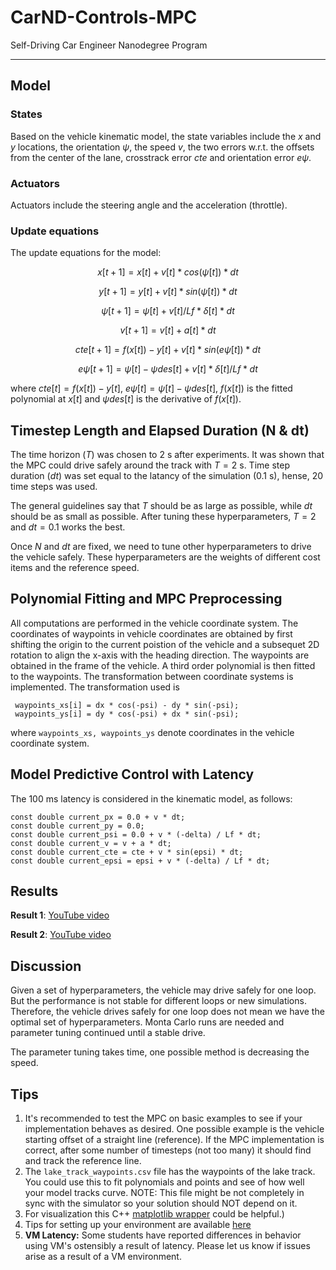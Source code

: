 # CarND-Controls-MPC
Self-Driving Car Engineer Nanodegree Program

---

## Model

### States

Based on the vehicle kinematic model, the state variables include the $x$ and $y$ locations, the orientation $\psi$, the speed $v$, the two errors w.r.t. the offsets from the center of the lane, crosstrack error $cte$ and orientation error $e\psi$.

### Actuators

Actuators include the steering angle and the acceleration (throttle).

### Update equations

 The update equations for the model:
 
 $$ x[t+1] = x[t] + v[t] * cos(\psi[t]) * dt $$
 
 $$ y[t+1] = y[t] + v[t] * sin(\psi[t]) * dt $$
 
 $$ \psi[t+1] = \psi[t] + v[t] / Lf * \delta[t] * dt $$
 
 $$ v[t+1] = v[t] + a[t] * dt $$
 
 $$ cte[t+1] = f(x[t]) - y[t] + v[t] * sin(e\psi[t]) * dt $$
 
 $$ e\psi[t+1] = \psi[t] - \psi des[t] + v[t] * \delta[t] / Lf * dt $$

 where $cte[t] = f(x[t]) - y[t]$, $e\psi[t] = \psi[t] - \psi des[t]$, $f(x[t])$ is the fitted polynomial at $x[t]$ and $\psi des[t]$ is the derivative of $f(x[t])$.
 
## Timestep Length and Elapsed Duration (N & dt)

The time horizon ($T$) was chosen to 2 s after experiments. It was shown that the MPC could drive safely around the track with $T = 2$ s. Time step duration ($dt$) was set equal to the latancy of the simulation (0.1 s), hense, 20 time steps was used.

The general guidelines say that $T$ should be as large as possible, while $dt$ should be as small as possible. After tuning these hyperparameters, $T = 2$ and $dt = 0.1$ works the best.

Once $N$ and $dt$ are fixed, we need to tune other hyperparameters to drive the vehicle safely. These hyperparameters are the weights of different cost items and the reference speed.

## Polynomial Fitting and MPC Preprocessing

All computations are performed in the vehicle coordinate system. The coordinates of waypoints in vehicle coordinates are obtained by first shifting the origin to the current poistion of the vehicle and a subsequet 2D rotation to align the x-axis with the heading direction. The waypoints are obtained in the frame of the vehicle. A third order polynomial is then fitted to the waypoints. The transformation between coordinate systems is implemented. The transformation used is 

```
 waypoints_xs[i] = dx * cos(-psi) - dy * sin(-psi);
 waypoints_ys[i] = dy * cos(-psi) + dx * sin(-psi);
```
where `waypoints_xs, waypoints_ys` denote coordinates in the vehicle coordinate system. 



## Model Predictive Control with Latency

The 100 ms latency is considered in the kinematic model, as follows:

```
const double current_px = 0.0 + v * dt;
const double current_py = 0.0;
const double current_psi = 0.0 + v * (-delta) / Lf * dt;
const double current_v = v + a * dt;
const double current_cte = cte + v * sin(epsi) * dt;
const double current_epsi = epsi + v * (-delta) / Lf * dt;
```


## Results

**Result 1**: [YouTube video](https://youtu.be/ls2YlXilbEg)


**Result 2**: [YouTube video](https://youtu.be/4q-qolE37m4)

## Discussion

Given a set of hyperparameters, the vehicle may drive safely for one loop. But the performance is not stable for different loops or new simulations. Therefore, the vehicle drives safely for one loop does not mean we have the optimal set of hyperparameters. Monta Carlo runs are needed and parameter tuning continued until a stable drive.

The parameter tuning takes time, one possible method is decreasing the speed.



## Tips

1. It's recommended to test the MPC on basic examples to see if your implementation behaves as desired. One possible example
is the vehicle starting offset of a straight line (reference). If the MPC implementation is correct, after some number of timesteps
(not too many) it should find and track the reference line.
2. The `lake_track_waypoints.csv` file has the waypoints of the lake track. You could use this to fit polynomials and points and see of how well your model tracks curve. NOTE: This file might be not completely in sync with the simulator so your solution should NOT depend on it.
3. For visualization this C++ [matplotlib wrapper](https://github.com/lava/matplotlib-cpp) could be helpful.)
4.  Tips for setting up your environment are available [here](https://classroom.udacity.com/nanodegrees/nd013/parts/40f38239-66b6-46ec-ae68-03afd8a601c8/modules/0949fca6-b379-42af-a919-ee50aa304e6a/lessons/f758c44c-5e40-4e01-93b5-1a82aa4e044f/concepts/23d376c7-0195-4276-bdf0-e02f1f3c665d)
5. **VM Latency:** Some students have reported differences in behavior using VM's ostensibly a result of latency.  Please let us know if issues arise as a result of a VM environment.


